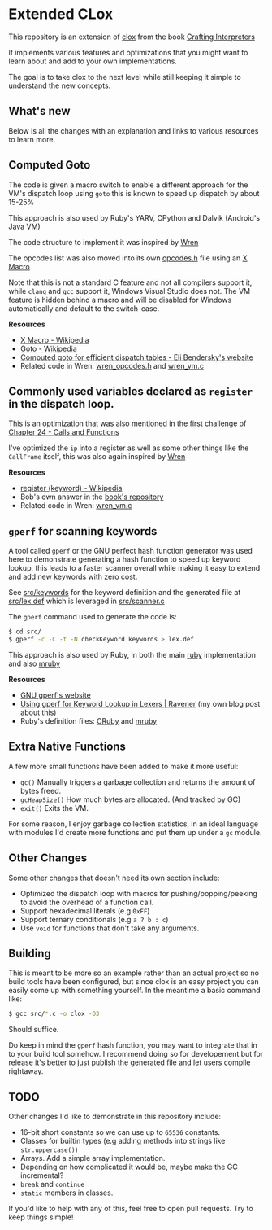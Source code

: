 # Extended CLox
This repository is an extension of [clox](https://github.com/munificent/craftinginterpreters/blob/master/c) from the book [Crafting Interpreters](https://craftinginterpreters.com)

It implements various features and optimizations that you might want to learn about and add to your own implementations.

The goal is to take clox to the next level while still keeping it simple to understand the new concepts.

## What's new
Below is all the changes with an explanation and links to various resources to learn more.

## Computed Goto
The code is given a macro switch to enable a different approach for the VM's dispatch loop using `goto` this is known to speed up dispatch by about 15-25%

This approach is also used by Ruby's YARV, CPython and Dalvik (Android's Java VM)

The code structure to implement it was inspired by [Wren][wren]

The opcodes list was also moved into its own [opcodes.h](src/opcodes.h) file using an [X Macro][xmacro]

Note that this is not a standard C feature and not all compilers support it, while `clang` and `gcc` support it, Windows Visual Studio does not. The VM feature is hidden behind a macro and will be disabled for Windows automatically and default to the switch-case.

**Resources**
- [X Macro - Wikipedia](xmacro)
- [Goto - Wikipedia](https://en.wikipedia.org/wiki/Goto)
- [Computed goto for efficient dispatch tables - Eli Bendersky's website](https://eli.thegreenplace.net/2012/07/12/computed-goto-for-efficient-dispatch-tables)
- Related code in Wren: [wren\_opcodes.h](https://github.com/wren-lang/wren/blob/4ffe2ed38b238ff410e70654cbe38883f7533d3f/src/vm/wren_opcodes.h) and [wren\_vm.c](https://github.com/wren-lang/wren/blob/4ffe2ed38b238ff410e70654cbe38883f7533d3f/src/vm/wren_vm.c#L890)

[xmacro]: https://en.wikipedia.org/wiki/X_Macro

## Commonly used variables declared as `register` in the dispatch loop.
This is an optimization that was also mentioned in the first challenge of [Chapter 24 - Calls and Functions](https://craftinginterpreters.com/calls-and-functions.html#challenges)

I've optimized the `ip` into a register as well as some other things like the `CallFrame` itself, this was also again inspired by [Wren][wren]

**Resources**
- [register (keyword) - Wikipedia](https://en.wikipedia.org/wiki/Register_(keyword))
- Bob's own answer in the [book's repository](https://github.com/munificent/craftinginterpreters/blob/master/note/answers/chapter24_calls/1.md)
- Related code in Wren: [wren\_vm.c](https://github.com/wren-lang/wren/blob/4ffe2ed38b238ff410e70654cbe38883f7533d3f/src/vm/wren_vm.c#L832)

## `gperf` for scanning keywords
A tool called `gperf` or the GNU perfect hash function generator was used here to demonstrate generating a hash function to speed up keyword lookup, this leads to a faster scanner overall while making it easy to extend and add new keywords with zero cost.

See [src/keywords](src/keywords) for the keyword definition and the generated file at [src/lex.def](src/lex.def) which is leveraged in [src/scanner.c](src/scanner.c)

The `gperf` command used to generate the code is:
```sh
$ cd src/
$ gperf -c -C -t -N checkKeyword keywords > lex.def
```

This approach is also used by Ruby, in both the main [ruby](https://github.com/ruby/ruby) implementation and also [mruby](https://github.com/mruby/mruby)

**Resources**
- [GNU gperf's website](https://www.gnu.org/software/gperf)
- [Using gperf for Keyword Lookup in Lexers | Ravener](https://ravener.vercel.app/posts/using-gperf-for-keyword-lookup-in-lexers) (my own blog post about this)
- Ruby's definition files: [CRuby](https://github.com/ruby/ruby/blob/master/defs/keywords) and [mruby](https://github.com/mruby/mruby/blob/master/mrbgems/mruby-compiler/core/keywords)

## Extra Native Functions
A few more small functions have been added to make it more useful:
- `gc()` Manually triggers a garbage collection and returns the amount of bytes freed.
- `gcHeapSize()` How much bytes are allocated. (And tracked by GC)
- `exit()` Exits the VM.

For some reason, I enjoy garbage collection statistics, in an ideal language with modules I'd create more functions and put them up under a `gc` module.

## Other Changes
Some other changes that doesn't need its own section include:
- Optimized the dispatch loop with macros for pushing/popping/peeking to avoid the overhead of a function call.
- Support hexadecimal literals (e.g `0xFF`)
- Support ternary conditionals (e.g `a ? b : c`)
- Use `void` for functions that don't take any arguments.

## Building
This is meant to be more so an example rather than an actual project so no build tools have been configured, but since clox is an easy project you can easily come up with something yourself. In the meantime a basic command like:
```sh
$ gcc src/*.c -o clox -O3
```
Should suffice.

Do keep in mind the `gperf` hash function, you may want to integrate that in to your build tool somehow. I recommend doing so for developement but for release it's better to just publish the generated file and let users compile rightaway.

## TODO
Other changes I'd like to demonstrate in this repository include:
- 16-bit short constants so we can use up to `65536` constants.
- Classes for builtin types (e.g adding methods into strings like `str.uppercase()`)
- Arrays. Add a simple array implementation.
- Depending on how complicated it would be, maybe make the GC incremental?
- `break` and `continue`
- `static` members in classes.

If you'd like to help with any of this, feel free to open pull requests. Try to keep things simple!

[wren]: https://wren.io
